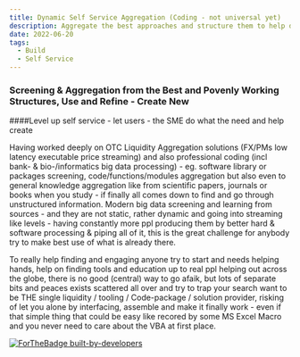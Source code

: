 ```yaml
---
title: Dynamic Self Service Aggregation (Coding - not universal yet)
description: Aggregate the best approaches and structure them to help doing things most efficient right from the start, like creating new Applications - not knowing much of coding, IDEs, optimizing...
date: 2022-06-20
tags:
  - Build
  - Self Service
---
```


### Screening & Aggregation from the Best and Povenly Working Structures, Use and Refine - Create New

####Level up self service - let users - the SME do what the need and help create

Having worked deeply on OTC Liquidity Aggregation solutions (FX/PMs low latency executable price streaming) and also professional coding (incl bank- & bio-/informatics big data processing) - eg. software library or packages screening, code/functions/modules aggregation but also even to general knowledge aggregation like from scientific papers, journals or books when you study - if finally all comes down to find and go through unstructured information. Modern big data screening and learning from sources - and they are not static, rather dynamic and going into streaming like levels - having constantly more ppl producing them by better hard & software processing & piping all of it, this is the great challenge for anybody try to make best use of what is already there.

To really help finding and engaging anyone try to start and needs helping hands, help on finding tools and education up to real ppl helping out across the globe, there is no good (central) way to go afaik, but lots of separate bits and peaces exists scattered all over and try to trap your search want to be THE single liquidity / tooling / Code-package / solution  provider, risking of let you alone by interfacing, assemble and make it finally work - even if that simple thing that could be easy like recored by some MS Excel Macro and you never need to care about the VBA at first place.
 


[![ForTheBadge built-by-developers](http://ForTheBadge.com/images/badges/built-by-developers.svg)](https://GitHub.com/hjvogel/)

